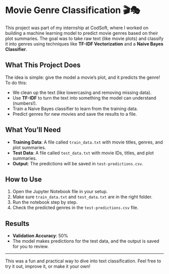 # Movie Genre Classification 🎬🎭

This project was part of my internship at CodSoft, where I worked on building a machine learning model to predict movie genres based on their plot summaries. The goal was to take raw text (like movie plots) and classify it into genres using techniques like **TF-IDF Vectorization** and a **Naive Bayes Classifier**.

## What This Project Does
The idea is simple: give the model a movie’s plot, and it predicts the genre! To do this:
- We clean up the text (like lowercasing and removing missing data).
- Use **TF-IDF** to turn the text into something the model can understand (numbers!).
- Train a Naive Bayes classifier to learn from the training data.
- Predict genres for new movies and save the results to a file.

## What You’ll Need
- **Training Data**: A file called `train_data.txt` with movie titles, genres, and plot summaries.
- **Test Data**: A file called `test_data.txt` with movie IDs, titles, and plot summaries.
- **Output**: The predictions will be saved in `test-predictions.csv`.

## How to Use
1. Open the Jupyter Notebook file in your setup.
2. Make sure `train_data.txt` and `test_data.txt` are in the right folder.
3. Run the notebook step by step.
4. Check the predicted genres in the `test-predictions.csv` file.

## Results
- **Validation Accuracy**: 50%  
- The model makes predictions for the test data, and the output is saved for you to review.

---

This was a fun and practical way to dive into text classification. Feel free to try it out, improve it, or make it your own!

